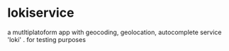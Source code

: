 # lokiservice
a mutltiplatoform app with geocoding, geolocation, autocomplete service 'loki' . for testing purposes
